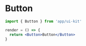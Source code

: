 # Button

```jsx
import { Button } from 'app/ui-kit'

render = () => {
  return <Button>Button</Button>
}
```

<!-- STORY -->
